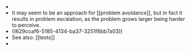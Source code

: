-
- It may seem to be an approach for [[problem avoidance]], but in fact it results in problem escalation, as the problem grows larger being harder to perceive.
- ((629ccaf6-5185-4134-ba37-3251f6bb7a03))
- See also: [[tests]]
-